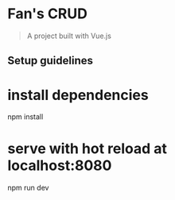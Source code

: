 # Fan's CRUD

> A  project built with Vue.js

## Setup guidelines
# install dependencies
npm install

# serve with hot reload at localhost:8080
npm run dev

#
